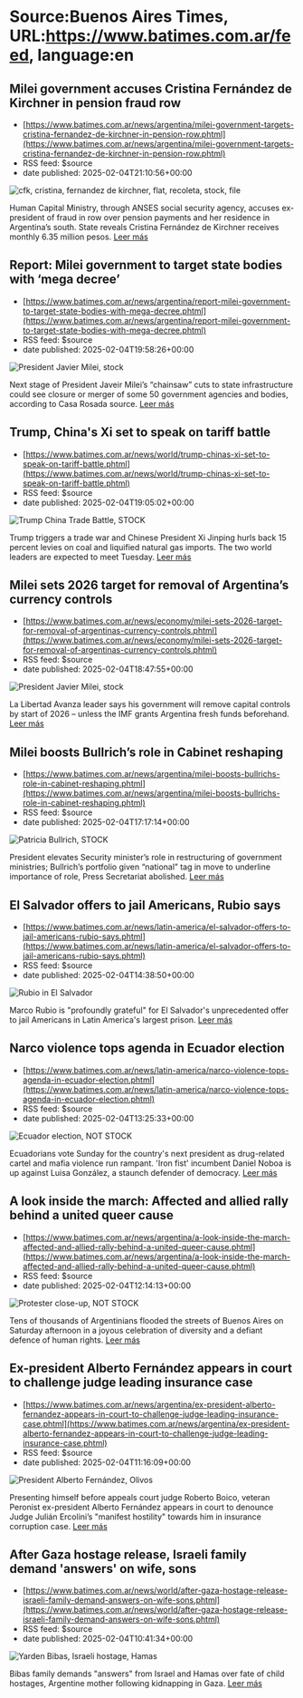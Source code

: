 # Source:Buenos Aires Times, URL:https://www.batimes.com.ar/feed, language:en

## Milei government accuses Cristina Fernández de Kirchner in pension fraud row
 - [https://www.batimes.com.ar/news/argentina/milei-government-targets-cristina-fernandez-de-kirchner-in-pension-row.phtml](https://www.batimes.com.ar/news/argentina/milei-government-targets-cristina-fernandez-de-kirchner-in-pension-row.phtml)
 - RSS feed: $source
 - date published: 2025-02-04T21:10:56+00:00

<p><img src="https://fotos.perfil.com/2025/02/04/trim/540/304/cfk-cristina-fernandez-de-kirchner-flat-recoleta-stock-file-1960983.jpg" alt="cfk, cristina, fernandez de kirchner, flat, recoleta, stock, file" /></p>Human Capital Ministry, through ANSES social security agency, accuses ex-president of fraud in row over pension payments and her residence in Argentina’s south. State reveals Cristina Fernández de Kirchner receives monthly 6.35 million pesos. <a href="https://www.batimes.com.ar/news/argentina/milei-government-targets-cristina-fernandez-de-kirchner-in-pension-row.phtml">Leer más</a>

## Report: Milei government to target state bodies with ‘mega decree’
 - [https://www.batimes.com.ar/news/argentina/report-milei-government-to-target-state-bodies-with-mega-decree.phtml](https://www.batimes.com.ar/news/argentina/report-milei-government-to-target-state-bodies-with-mega-decree.phtml)
 - RSS feed: $source
 - date published: 2025-02-04T19:58:26+00:00

<p><img src="https://fotos.perfil.com/2025/02/04/trim/540/304/president-javier-milei-stock-1960787.jpg" alt="President Javier Milei, stock" /></p>Next stage of President Javeir Milei’s “chainsaw” cuts to state infrastructure could see closure or merger of some 50 government agencies and bodies, according to Casa Rosada source.
 <a href="https://www.batimes.com.ar/news/argentina/report-milei-government-to-target-state-bodies-with-mega-decree.phtml">Leer más</a>

## Trump, China's Xi set to speak on tariff battle
 - [https://www.batimes.com.ar/news/world/trump-chinas-xi-set-to-speak-on-tariff-battle.phtml](https://www.batimes.com.ar/news/world/trump-chinas-xi-set-to-speak-on-tariff-battle.phtml)
 - RSS feed: $source
 - date published: 2025-02-04T19:05:02+00:00

<p><img src="https://fotos.perfil.com/2025/02/04/trim/540/304/trump-china-trade-battle-stock-1960766.jpg" alt="Trump China Trade Battle, STOCK" /></p>Trump triggers a trade war and Chinese President Xi Jinping hurls back 15 percent levies on coal and liquified natural gas imports. The two world leaders are expected to meet Tuesday. <a href="https://www.batimes.com.ar/news/world/trump-chinas-xi-set-to-speak-on-tariff-battle.phtml">Leer más</a>

## Milei sets 2026 target for removal of Argentina’s currency controls
 - [https://www.batimes.com.ar/news/economy/milei-sets-2026-target-for-removal-of-argentinas-currency-controls.phtml](https://www.batimes.com.ar/news/economy/milei-sets-2026-target-for-removal-of-argentinas-currency-controls.phtml)
 - RSS feed: $source
 - date published: 2025-02-04T18:47:55+00:00

<p><img src="https://fotos.perfil.com/2025/02/04/trim/540/304/president-javier-milei-stock-1960788.jpg" alt="President Javier Milei, stock" /></p>La Libertad Avanza leader says his government will remove capital controls by start of 2026 – unless the IMF grants Argentina fresh funds beforehand. <a href="https://www.batimes.com.ar/news/economy/milei-sets-2026-target-for-removal-of-argentinas-currency-controls.phtml">Leer más</a>

## Milei boosts Bullrich’s role in Cabinet reshaping
 - [https://www.batimes.com.ar/news/argentina/milei-boosts-bullrichs-role-in-cabinet-reshaping.phtml](https://www.batimes.com.ar/news/argentina/milei-boosts-bullrichs-role-in-cabinet-reshaping.phtml)
 - RSS feed: $source
 - date published: 2025-02-04T17:17:14+00:00

<p><img src="https://fotos.perfil.com/2025/02/04/trim/540/304/patricia-bullrich-stock-1960698.jpg" alt="Patricia Bullrich, STOCK" /></p>President elevates Security minister’s role in restructuring of government ministries; Bullrich’s portfolio given “national” tag in move to underline importance of role, Press Secretariat abolished. <a href="https://www.batimes.com.ar/news/argentina/milei-boosts-bullrichs-role-in-cabinet-reshaping.phtml">Leer más</a>

## El Salvador offers to jail Americans, Rubio says
 - [https://www.batimes.com.ar/news/latin-america/el-salvador-offers-to-jail-americans-rubio-says.phtml](https://www.batimes.com.ar/news/latin-america/el-salvador-offers-to-jail-americans-rubio-says.phtml)
 - RSS feed: $source
 - date published: 2025-02-04T14:38:50+00:00

<p><img src="https://fotos.perfil.com/2025/02/04/trim/540/304/rubio-in-el-salvador-1960538.jpg" alt="Rubio in El Salvador" /></p>Marco Rubio is "profoundly grateful" for El Salvador's unprecedented offer to jail Americans in Latin America's largest prison. <a href="https://www.batimes.com.ar/news/latin-america/el-salvador-offers-to-jail-americans-rubio-says.phtml">Leer más</a>

## Narco violence tops agenda in Ecuador election
 - [https://www.batimes.com.ar/news/latin-america/narco-violence-tops-agenda-in-ecuador-election.phtml](https://www.batimes.com.ar/news/latin-america/narco-violence-tops-agenda-in-ecuador-election.phtml)
 - RSS feed: $source
 - date published: 2025-02-04T13:25:33+00:00

<p><img src="https://fotos.perfil.com/2025/02/04/trim/540/304/ecuador-election-not-stock-1960446.jpg" alt="Ecuador election, NOT STOCK" /></p>Ecuadorians vote Sunday for the country's next president as drug-related cartel and mafia violence run rampant. 'Iron fist' incumbent Daniel Noboa is up against Luisa González, a staunch defender of democracy. <a href="https://www.batimes.com.ar/news/latin-america/narco-violence-tops-agenda-in-ecuador-election.phtml">Leer más</a>

## A look inside the march: Affected and allied rally behind a united queer cause
 - [https://www.batimes.com.ar/news/argentina/a-look-inside-the-march-affected-and-allied-rally-behind-a-united-queer-cause.phtml](https://www.batimes.com.ar/news/argentina/a-look-inside-the-march-affected-and-allied-rally-behind-a-united-queer-cause.phtml)
 - RSS feed: $source
 - date published: 2025-02-04T12:14:13+00:00

<p><img src="https://fotos.perfil.com/2025/02/04/trim/540/304/protester-close-up-not-stock-1960387.jpg" alt="Protester close-up, NOT STOCK" /></p>Tens of thousands of Argentinians flooded the streets of Buenos Aires on Saturday afternoon in a joyous celebration of diversity and a defiant defence of human rights. <a href="https://www.batimes.com.ar/news/argentina/a-look-inside-the-march-affected-and-allied-rally-behind-a-united-queer-cause.phtml">Leer más</a>

## Ex-president Alberto Fernández appears in court to challenge judge leading insurance case
 - [https://www.batimes.com.ar/news/argentina/ex-president-alberto-fernandez-appears-in-court-to-challenge-judge-leading-insurance-case.phtml](https://www.batimes.com.ar/news/argentina/ex-president-alberto-fernandez-appears-in-court-to-challenge-judge-leading-insurance-case.phtml)
 - RSS feed: $source
 - date published: 2025-02-04T11:16:09+00:00

<p><img src="https://fotos.perfil.com/2023/12/04/trim/540/304/president-alberto-fernandez-olivos-1711850.jpg" alt="President Alberto Fernández, Olivos" /></p>Presenting himself before appeals court judge Roberto Boico, veteran Peronist ex-president Alberto Fernández appears in court to denounce Judge Julián Ercolini’s "manifest hostility" towards him in insurance corruption case. <a href="https://www.batimes.com.ar/news/argentina/ex-president-alberto-fernandez-appears-in-court-to-challenge-judge-leading-insurance-case.phtml">Leer más</a>

## After Gaza hostage release, Israeli family demand 'answers' on wife, sons
 - [https://www.batimes.com.ar/news/world/after-gaza-hostage-release-israeli-family-demand-answers-on-wife-sons.phtml](https://www.batimes.com.ar/news/world/after-gaza-hostage-release-israeli-family-demand-answers-on-wife-sons.phtml)
 - RSS feed: $source
 - date published: 2025-02-04T10:41:34+00:00

<p><img src="https://fotos.perfil.com/2025/02/04/trim/540/304/yarden-bibas-israeli-hostage-hamas-1960340.jpg" alt="Yarden Bibas, Israeli hostage, Hamas" /></p>Bibas family demands "answers" from Israel and Hamas over fate of child hostages, Argentine mother following kidnapping in Gaza. <a href="https://www.batimes.com.ar/news/world/after-gaza-hostage-release-israeli-family-demand-answers-on-wife-sons.phtml">Leer más</a>

